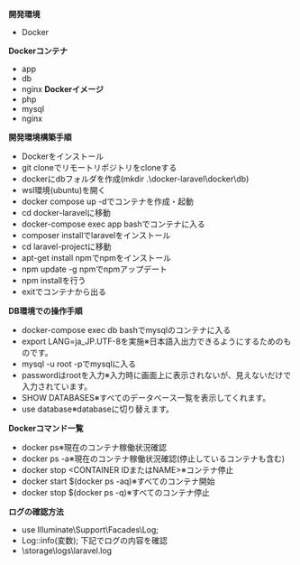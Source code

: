  **開発環境**
- Docker

**Dockerコンテナ**
- app
- db
- nginx
**Dockerイメージ**
- php
- mysql
- nginx

**開発環境構築手順**
- Dockerをインストール
- git cloneでリモートリポジトリをcloneする
- dockerにdbフォルダを作成(mkdir .\docker-laravel\docker\db)
- wsl環境(ubuntu)を開く
- docker compose up -dでコンテナを作成・起動
- cd docker-laravelに移動
- docker-compose exec app bashでコンテナに入る
- composer installでlaravelをインストール
- cd laravel-projectに移動
- apt-get install npmでnpmをインストール
- npm update -g npmでnpmアップデート
- npm installを行う
- exitでコンテナから出る

**DB環境での操作手順**
- docker-compose exec db bashでmysqlのコンテナに入る
- export LANG=ja_JP.UTF-8を実施※日本語入出力できるようにするためのものです。
- mysql -u root -pでmysqlに入る
- passwordはrootを入力※入力時に画面上に表示されないが、見えないだけで入力されています。
- SHOW DATABASES※すべてのデータベース一覧を表示してくれます。
- use database※databaseに切り替えます。

**Dockerコマンド一覧**
- docker ps※現在のコンテナ稼働状況確認
- docker ps -a※現在のコンテナ稼働状況確認(停止しているコンテナも含む)
- docker stop <CONTAINER IDまたはNAME>※コンテナ停止
- docker start $(docker ps -aq)※すべてのコンテナ開始
- docker stop $(docker ps -q)※すべてのコンテナ停止

**ログの確認方法**
- use Illuminate\Support\Facades\Log;
-  Log::info(変数);
下記でログの内容を確認
-  \storage\logs\laravel.log